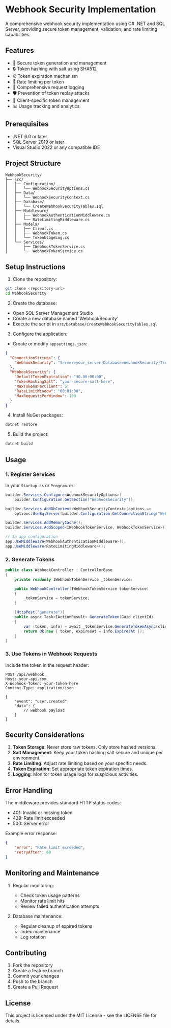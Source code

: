 # Webhook Security Implementation

A comprehensive webhook security implementation using C# .NET and SQL Server, providing secure token management, validation, and rate limiting capabilities.

## Features

- 🔐 Secure token generation and management
- 🔒 Token hashing with salt using SHA512
- ⏰ Token expiration mechanism
- 🚦 Rate limiting per token
- 📝 Comprehensive request logging
- 🛡️ Prevention of token replay attacks
- 🎯 Client-specific token management
- 📊 Usage tracking and analytics

## Prerequisites

- .NET 6.0 or later
- SQL Server 2019 or later
- Visual Studio 2022 or any compatible IDE

## Project Structure

```
WebhookSecurity/
├── src/
│   ├── Configuration/
│   │   └── WebhookSecurityOptions.cs
│   ├── Data/
│   │   └── WebhookSecurityContext.cs
│   ├── Database/
│   │   └── CreateWebhookSecurityTables.sql
│   ├── Middleware/
│   │   ├── WebhookAuthenticationMiddleware.cs
│   │   └── RateLimitingMiddleware.cs
│   ├── Models/
│   │   ├── Client.cs
│   │   ├── WebhookToken.cs
│   │   └── TokenUsageLog.cs
│   └── Services/
│       ├── IWebhookTokenService.cs
│       └── WebhookTokenService.cs
```

## Setup Instructions

1. Clone the repository:
```bash
git clone <repository-url>
cd WebhookSecurity
```

2. Create the database:
- Open SQL Server Management Studio
- Create a new database named 'WebhookSecurity'
- Execute the script in `src/Database/CreateWebhookSecurityTables.sql`

3. Configure the application:
- Create or modify `appsettings.json`:
```json
{
  "ConnectionStrings": {
    "WebhookSecurity": "Server=your_server;Database=WebhookSecurity;Trusted_Connection=True;"
  },
  "WebhookSecurity": {
    "DefaultTokenExpiration": "30.00:00:00",
    "TokenHashingSalt": "your-secure-salt-here",
    "MaxTokensPerClient": 5,
    "RateLimitWindow": "00:01:00",
    "MaxRequestsPerWindow": 100
  }
}
```

4. Install NuGet packages:
```bash
dotnet restore
```

5. Build the project:
```bash
dotnet build
```

## Usage

### 1. Register Services

In your `Startup.cs` or `Program.cs`:

```csharp
builder.Services.Configure<WebhookSecurityOptions>(
    builder.Configuration.GetSection("WebhookSecurity"));

builder.Services.AddDbContext<WebhookSecurityContext>(options =>
    options.UseSqlServer(builder.Configuration.GetConnectionString("WebhookSecurity")));

builder.Services.AddMemoryCache();
builder.Services.AddScoped<IWebhookTokenService, WebhookTokenService>();

// In app configuration
app.UseMiddleware<WebhookAuthenticationMiddleware>();
app.UseMiddleware<RateLimitingMiddleware>();
```

### 2. Generate Tokens

```csharp
public class WebhookController : ControllerBase
{
    private readonly IWebhookTokenService _tokenService;

    public WebhookController(IWebhookTokenService tokenService)
    {
        _tokenService = tokenService;
    }

    [HttpPost("generate")]
    public async Task<IActionResult> GenerateToken(Guid clientId)
    {
        var (token, info) = await _tokenService.GenerateTokenAsync(clientId);
        return Ok(new { token, expiresAt = info.ExpiresAt });
    }
}
```

### 3. Use Tokens in Webhook Requests

Include the token in the request header:

```http
POST /api/webhook
Host: your-api.com
X-Webhook-Token: your-token-here
Content-Type: application/json

{
    "event": "user.created",
    "data": {
        // webhook payload
    }
}
```

## Security Considerations

1. **Token Storage**: Never store raw tokens. Only store hashed versions.
2. **Salt Management**: Keep your token hashing salt secure and unique per environment.
3. **Rate Limiting**: Adjust rate limiting based on your specific needs.
4. **Token Expiration**: Set appropriate token expiration times.
5. **Logging**: Monitor token usage logs for suspicious activities.

## Error Handling

The middleware provides standard HTTP status codes:
- 401: Invalid or missing token
- 429: Rate limit exceeded
- 500: Server error

Example error response:
```json
{
    "error": "Rate limit exceeded",
    "retryAfter": 60
}
```

## Monitoring and Maintenance

1. Regular monitoring:
   - Check token usage patterns
   - Monitor rate limit hits
   - Review failed authentication attempts

2. Database maintenance:
   - Regular cleanup of expired tokens
   - Index maintenance
   - Log rotation

## Contributing

1. Fork the repository
2. Create a feature branch
3. Commit your changes
4. Push to the branch
5. Create a Pull Request

## License

This project is licensed under the MIT License - see the LICENSE file for details.
